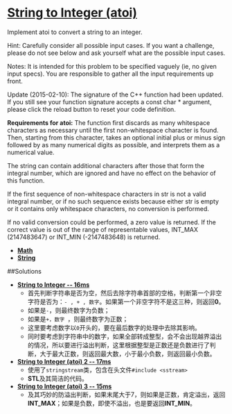 # [String to Integer (atoi)](https://oj.leetcode.com/problems/string-to-integer-atoi/)
Implement atoi to convert a string to an integer.

Hint: Carefully consider all possible input cases. If you want a challenge, please do not see below and ask yourself what are the possible input cases.

Notes: It is intended for this problem to be specified vaguely (ie, no given input specs). You are responsible to gather all the input requirements up front.

Update (2015-02-10):
The signature of the C++ function had been updated. If you still see your function signature accepts a const char * argument, please click the reload button  to reset your code definition.  

**Requirements for atoi:**
The function first discards as many whitespace characters as necessary until the first non-whitespace character is found. Then, starting from this character, takes an optional initial plus or minus sign followed by as many numerical digits as possible, and interprets them as a numerical value.

The string can contain additional characters after those that form the integral number, which are ignored and have no effect on the behavior of this function.

If the first sequence of non-whitespace characters in str is not a valid integral number, or if no such sequence exists because either str is empty or it contains only whitespace characters, no conversion is performed.

If no valid conversion could be performed, a zero value is returned. If the correct value is out of the range of representable values, INT_MAX (2147483647) or INT_MIN (-2147483648) is returned.

- **[Math](https://oj.leetcode.com/tag/math/)** 
- **[String](https://oj.leetcode.com/tag/string/)**


##Solutions

- **[String to Integer -- 16ms](https://leetcode.com/submissions/detail/22695579/)**
    - 首先判断字符串是否为空，然后去除字符串首部的空格，判断第一个非空字符是否为：` - , + , 数字 `。如果第一个非空字符不是这三种，则返回**0**。
    - 如果是`-`，则最终数字为负数；
    - 如果是`+，数字 `，则最终数字为正数；
    - 这里要考虑数字以`0`开头的，要在最后数字的处理中去除其影响。
    - 同时要考虑到字符串中的数字，如果全部转成整型，会不会出现越界溢出的情况，所以要进行溢出判断，这里根据整型是正数还是负数进行了判断，大于最大正数，则返回最大数，小于最小负数，则返回最小负数。
- **[String to Integer (atoi) 2 -- 17ms](https://leetcode.com/submissions/detail/22697529/)**  
    - 使用了`stringstream`类，包含在头文件`#include <sstream>`
    - **STL**及其简洁的代码。
- **[String to Integer (atoi) 3 -- 15ms](https://leetcode.com/submissions/detail/22698066/)**  
    - 及其巧妙的防溢出判断，如果末尾大于7，则如果是正数，肯定溢出，返回**INT_MAX**；如果是负数，即使不溢出，也是要返回**INT_MIN**。
